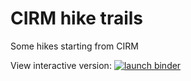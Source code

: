 # CIRM hike trails

Some hikes starting from CIRM

View interactive version:  [![launch binder](https://mybinder.org/badge.svg)](https://mybinder.org/v2/gh/defeo/odk-jupyter-cirm/master?urlpath=lab)
